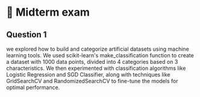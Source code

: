 # 📓 Midterm exam

## Question 1
we explored how to build and categorize artificial datasets using machine learning tools. We used scikit-learn's make_classification function to create a dataset with 1000 data points, divided into 4 categories based on 3 characteristics. We then experimented with classification algorithms like Logistic Regression and SGD Classifier, along with techniques like GridSearchCV and RandomizedSearchCV to fine-tune the models for optimal performance.

